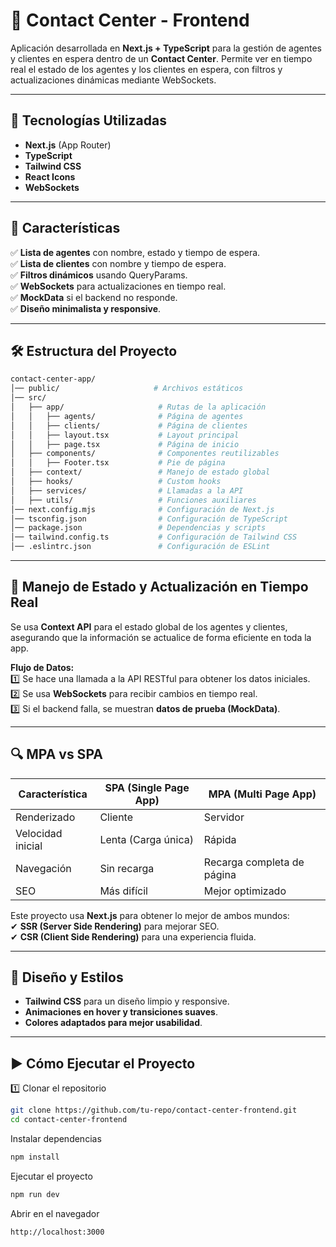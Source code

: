 # 🏢 Contact Center - Frontend  

Aplicación desarrollada en **Next.js + TypeScript** para la gestión de agentes y clientes en espera dentro de un **Contact Center**. Permite ver en tiempo real el estado de los agentes y los clientes en espera, con filtros y actualizaciones dinámicas mediante WebSockets.  

---

## 🚀 **Tecnologías Utilizadas**  
- **Next.js** (App Router)  
- **TypeScript**  
- **Tailwind CSS**  
- **React Icons**  
- **WebSockets**  

---

## 📌 **Características**  
✅ **Lista de agentes** con nombre, estado y tiempo de espera.  
✅ **Lista de clientes** con nombre y tiempo de espera.  
✅ **Filtros dinámicos** usando QueryParams.  
✅ **WebSockets** para actualizaciones en tiempo real.  
✅ **MockData** si el backend no responde.  
✅ **Diseño minimalista y responsive**.  

---

## 🛠 **Estructura del Proyecto**  

```bash
contact-center-app/
│── public/                     # Archivos estáticos
│── src/
│   ├── app/                     # Rutas de la aplicación
│   │   ├── agents/              # Página de agentes
│   │   ├── clients/             # Página de clientes
│   │   ├── layout.tsx           # Layout principal
│   │   ├── page.tsx             # Página de inicio
│   ├── components/              # Componentes reutilizables
│   │   ├── Footer.tsx           # Pie de página
│   ├── context/                 # Manejo de estado global
│   ├── hooks/                   # Custom hooks
│   ├── services/                # Llamadas a la API
│   ├── utils/                   # Funciones auxiliares
│── next.config.mjs              # Configuración de Next.js
│── tsconfig.json                # Configuración de TypeScript
│── package.json                 # Dependencias y scripts
│── tailwind.config.ts           # Configuración de Tailwind CSS
│── .eslintrc.json               # Configuración de ESLint

```

---

## 🔄 **Manejo de Estado y Actualización en Tiempo Real**  
Se usa **Context API** para el estado global de los agentes y clientes, asegurando que la información se actualice de forma eficiente en toda la app.  

**Flujo de Datos:**  
1️⃣ Se hace una llamada a la API RESTful para obtener los datos iniciales.  
2️⃣ Se usa **WebSockets** para recibir cambios en tiempo real.  
3️⃣ Si el backend falla, se muestran **datos de prueba (MockData)**.  

---

## 🔍 **MPA vs SPA**  

| **Característica**      | **SPA (Single Page App)**            | **MPA (Multi Page App)**          |
|------------------------|--------------------------------|--------------------------------|
| Renderizado          | Cliente                          | Servidor                        |
| Velocidad inicial    | Lenta (Carga única)             | Rápida                          |
| Navegación          | Sin recarga                      | Recarga completa de página     |
| SEO                 | Más difícil                      | Mejor optimizado                |

Este proyecto usa **Next.js** para obtener lo mejor de ambos mundos:  
✔ **SSR (Server Side Rendering)** para mejorar SEO.  
✔ **CSR (Client Side Rendering)** para una experiencia fluida.  

---

## 🎨 **Diseño y Estilos**  
- **Tailwind CSS** para un diseño limpio y responsive.  
- **Animaciones en hover y transiciones suaves**.  
- **Colores adaptados para mejor usabilidad**.  

---

## ▶ **Cómo Ejecutar el Proyecto**  

1️⃣ Clonar el repositorio  
```bash
git clone https://github.com/tu-repo/contact-center-frontend.git
cd contact-center-frontend
```
Instalar dependencias
```bash
npm install
```
Ejecutar el proyecto

```bash
npm run dev
```
Abrir en el navegador

```bash
http://localhost:3000
```



